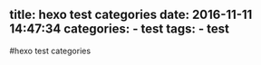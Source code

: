 title: hexo test categories
date: 2016-11-11 14:47:34
categories:
    - test
tags:
    - test
---
#hexo test categories
